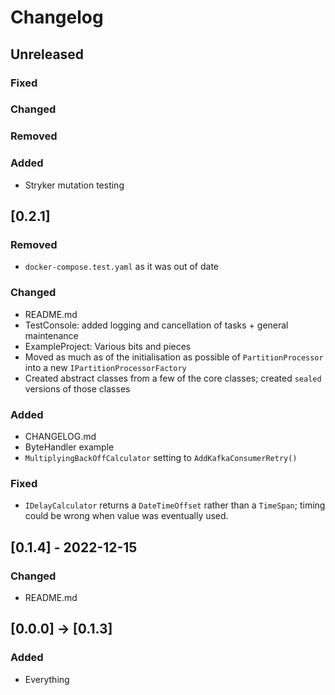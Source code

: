 # Changelog

## Unreleased

### Fixed
### Changed
### Removed

### Added 
- Stryker mutation testing

## [0.2.1]

### Removed
- `docker-compose.test.yaml` as it was out of date
### Changed
- README.md
- TestConsole: added logging and cancellation of tasks + general maintenance 
- ExampleProject: Various bits and pieces
- Moved as much as of the initialisation as possible of `PartitionProcessor` into a new `IPartitionProcessorFactory`
- Created abstract classes from a few of the core classes; created `sealed` versions of those classes 

### Added 
- CHANGELOG.md
- ByteHandler example
- `MultiplyingBackOffCalculator` setting to `AddKafkaConsumerRetry()`

### Fixed
- `IDelayCalculator` returns a `DateTimeOffset` rather than a `TimeSpan`; timing could be wrong when value was eventually used.



## [0.1.4] - 2022-12-15

### Changed
- README.md

## [0.0.0] -> [0.1.3]

### Added
- Everything
  